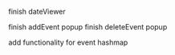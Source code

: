 finish dateViewer

finish addEvent popup
finish deleteEvent popup

add functionality for event hashmap
